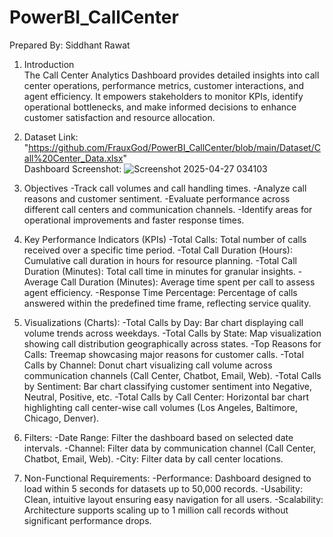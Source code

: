 # PowerBI_CallCenter

Prepared By:  Siddhant Rawat


1. Introduction <br />
The Call Center Analytics Dashboard provides detailed insights into call center operations, performance metrics,
customer interactions, and agent efficiency. It empowers stakeholders to monitor KPIs, identify operational bottlenecks,
and make informed decisions to enhance customer satisfaction and resource allocation.


2. Dataset Link: "https://github.com/FrauxGod/PowerBI_CallCenter/blob/main/Dataset/Call%20Center_Data.xlsx" <br />
   Dashboard Screenshot: ![Screenshot 2025-04-27 034103](https://github.com/user-attachments/assets/f8138f63-b33a-422f-a725-7fe22e5b4ee0)


3. Objectives
-Track call volumes and call handling times.
-Analyze call reasons and customer sentiment.
-Evaluate performance across different call centers and communication channels.
-Identify areas for operational improvements and faster response times.


4. Key Performance Indicators (KPIs)
-Total Calls: Total number of calls received over a specific time period.
-Total Call Duration (Hours): Cumulative call duration in hours for resource planning.
-Total Call Duration (Minutes): Total call time in minutes for granular insights.
-Average Call Duration (Minutes): Average time spent per call to assess agent efficiency.
-Response Time Percentage: Percentage of calls answered within the predefined time frame, reflecting service quality.


5. Visualizations (Charts):
-Total Calls by Day: Bar chart displaying call volume trends across weekdays.
-Total Calls by State: Map visualization showing call distribution geographically across states.
-Top Reasons for Calls: Treemap showcasing major reasons for customer calls.
-Total Calls by Channel: Donut chart visualizing call volume across communication channels (Call Center, Chatbot, Email, Web).
-Total Calls by Sentiment: Bar chart classifying customer sentiment into Negative, Neutral, Positive, etc.
-Total Calls by Call Center: Horizontal bar chart highlighting call center-wise call volumes (Los Angeles, Baltimore, Chicago, Denver).


6. Filters:
-Date Range: Filter the dashboard based on selected date intervals.
-Channel: Filter data by communication channel (Call Center, Chatbot, Email, Web).
-City: Filter data by call center locations.


7. Non-Functional Requirements:
-Performance: Dashboard designed to load within 5 seconds for datasets up to 50,000 records.
-Usability: Clean, intuitive layout ensuring easy navigation for all users.
-Scalability: Architecture supports scaling up to 1 million call records without significant performance drops.















